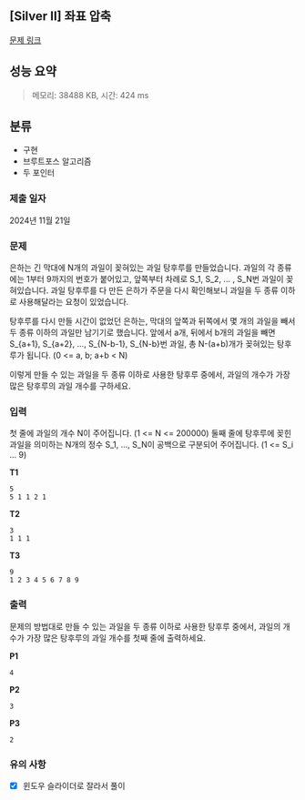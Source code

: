 ## [Silver II] 좌표 압축
[문제 링크](https://www.acmicpc.net/problem/30804)

## 성능 요약
> 메모리: 38488 KB, 시간: 424 ms

## 분류
- 구현
- 브루트포스 알고리즘
- 두 포인터

### 제출 일자
2024년 11월 21일

### 문제
은하는 긴 막대에
N개의 과일이 꽂혀있는 과일 탕후루를 만들었습니다. 과일의 각 종류에는 1부터 9까지의 번호가 붙어있고, 앞쪽부터 차례로
S_1, S_2, ... , S_N번 과일이 꽂혀있습니다. 과일 탕후루를 다 만든 은하가 주문을 다시 확인해보니 과일을 두 종류 이하로 사용해달라는 요청이 있었습니다.

탕후루를 다시 만들 시간이 없었던 은하는, 막대의 앞쪽과 뒤쪽에서 몇 개의 과일을 빼서 두 종류 이하의 과일만 남기기로 했습니다. 앞에서 a개, 뒤에서 b개의 과일을 빼면 S_{a+1}, S_{a+2}, ..., S_{N-b-1}, S_{N-b}번 과일, 총 N-(a+b)개가 꽂혀있는 탕후루가 됩니다. (0 <= a, b; a+b < N)

이렇게 만들 수 있는 과일을 두 종류 이하로 사용한 탕후루 중에서, 과일의 개수가 가장 많은 탕후루의 과일 개수를 구하세요.

### 입력
첫 줄에 과일의 개수
N이 주어집니다.
(1 <= N <= 200000) 둘째 줄에 탕후루에 꽂힌 과일을 의미하는 N개의 정수 S_1, ..., S_N이 공백으로 구분되어 주어집니다. (1 <= S_i ... 9)

**T1**
```
5
5 1 1 2 1
```
**T2**
```
3
1 1 1
```
**T3**
```
9
1 2 3 4 5 6 7 8 9
```

### 출력
문제의 방법대로 만들 수 있는 과일을 두 종류 이하로 사용한 탕후루 중에서, 과일의 개수가 가장 많은 탕후루의 과일 개수를 첫째 줄에 출력하세요.

**P1**
```
4
```
**P2**
```
3
```
**P3**
```
2
```
### 유의 사항
- [x] 윈도우 슬라이더로 잘라서 풀이